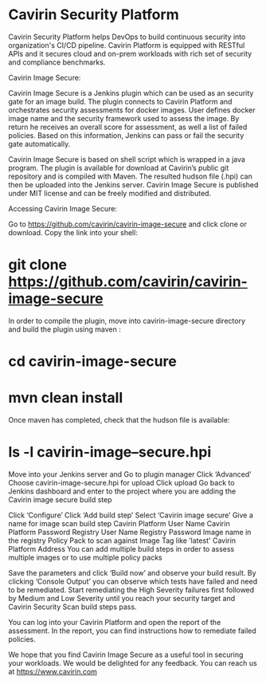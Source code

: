 Cavirin Security Platform
====================

Cavirin Security Platform helps DevOps to build continuous security into organization's CI/CD pipeline. Cavirin Platform is equipped with RESTful APIs and it secures cloud and on-prem workloads with rich set of security and compliance benchmarks.  
 
Cavirin Image Secure:

Cavirin Image Secure is a Jenkins plugin which can be used as an security gate for an image build. The plugin connects to Cavirin Platform and orchestrates security assessments for docker images. User defines docker image name and the security framework used to assess the image. By return he receives an overall score for assessment, as well a list of failed policies. Based on this information, Jenkins can pass or fail the security gate automatically.  

Cavirin Image Secure is based on shell script which is wrapped in a java program. The plugin is available for download at Cavirin’s public git repository and is compiled with Maven. The resulted hudson file (.hpi) can then be uploaded  into the Jenkins server. Cavirin Image Secure is published under MIT license and can be freely modified and distributed.

Accessing Cavirin Image Secure:

Go to https://github.com/cavirin/cavirin-image-secure and click clone or download. Copy the link into your shell:

# git clone https://github.com/cavirin/cavirin-image-secure

In order to compile the plugin, move into cavirin-image-secure directory and build the plugin using maven :

# cd cavirin-image-secure
# mvn clean install

Once maven has completed, check that the hudson file is available: 

# ls -l cavirin-image–secure.hpi

Move into your Jenkins server and 
Go to plugin manager
Click ‘Advanced’
Choose cavirin-image-secure.hpi for upload
Click upload
Go back to Jenkins dashboard and enter to the project where you are adding the Cavirin image secure build step

Click ‘Configure’
Click ‘Add build step’
Select ‘Cavirin image secure’
Give a name for image scan build step
Cavirin Platform User Name 
Cavirin Platform Password
Registry User Name
Registry Password
Image name in the registry
Policy Pack to scan against
Image Tag like ‘latest'
Cavirin Platform  Address
You can add multiple build steps in order to assess multiple images or to use multiple policy packs

Save the parameters and click ‘Build now’ and observe your build result. By clicking ‘Console Output’ you can observe which tests have failed and need to be remediated. Start remediating the High Severity failures first followed by Medium and Low Severity until you reach your security target and Cavirin Security Scan build steps pass.

You can log into your Cavirin Platform and open the report of the assessment. In the report, you can find instructions how to remediate failed policies.

We hope that you find Cavirin Image Secure as a useful tool in securing your workloads. We would be delighted for any feedback. You can reach us at https://www.cavirin.com

